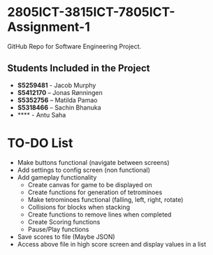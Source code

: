 # 2805ICT-3815ICT-7805ICT-Assignment-1
GitHub Repo for Software Engineering Project.

## Students Included in the Project

 - **S5259481** - Jacob Murphy 
 - **S5412170** – Jonas Rønningen 
 - **S5352756** – Matilda Pamao 
 - **S5318466** – Sachin Bhanuka 
 - **** - Antu Saha


# TO-DO List
- Make buttons functional (navigate between screens)
- Add settings to config screen (non functional)
- Add gameplay functionality
  - Create canvas for game to be displayed on
  - Create functions for generation of tetrominoes
  - Make tetrominoes functional (falling, left, right, rotate)
  - Collisions for blocks when stacking
  - Create functions to remove lines when completed
  - Create Scoring functions
  - Pause/Play functions
- Save scores to file (Maybe JSON)
- Access above file in high score screen and display values in a list 
  
